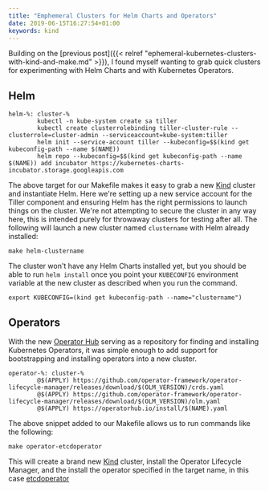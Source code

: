 ```yaml
---
title: "Emphemeral Clusters for Helm Charts and Operators"
date: 2019-06-15T16:27:54+01:00
keywords: kind
---
```


Building on the [previous post]({{< relref "ephemeral-kubernetes-clusters-with-kind-and-make.md" >}}), I found myself
wanting to grab quick clusters for experimenting with Helm Charts and with Kubernetes Operators.


## Helm

```make
helm-%: cluster-%
        kubectl -n kube-system create sa tiller
        kubectl create clusterrolebinding tiller-cluster-rule --clusterrole=cluster-admin --serviceaccount=kube-system:tiller
        helm init --service-account tiller --kubeconfig=$$(kind get kubeconfig-path --name $(NAME))
        helm repo --kubeconfig=$$(kind get kubeconfig-path --name $(NAME)) add incubator https://kubernetes-charts-incubator.storage.googleapis.com
```

The above target for our Makefile makes it easy to grab a new [Kind](https://kind.sigs.k8s.io) cluster and instantiate Helm. Here we're setting
up a new service account for the Tiller component and ensuring Helm has the right permissions to launch things on the cluster. We're
not attempting to secure the cluster in any way here, this is intended purely for throwaway clusters for testing after all. The following
will launch a new cluster named `clustername` with Helm already installed:

```console
make helm-clustername
```

The cluster won't have any Helm Charts installed yet, but you should be able to run `helm install` once you point your `KUBECONFIG` environment
variable at the new cluster as described when you run the command.

```fish
export KUBECONFIG=(kind get kubeconfig-path --name="clustername")
```


## Operators

With the new [Operator Hub](https://operatorhub.io/) serving as a repository for finding and installing Kubernetes Operators, it
was simple enough to add support for bootstrapping and installing operators into a new cluster.


```make
operator-%: cluster-%
        @$(APPLY) https://github.com/operator-framework/operator-lifecycle-manager/releases/download/$(OLM_VERSION)/crds.yaml
        @$(APPLY) https://github.com/operator-framework/operator-lifecycle-manager/releases/download/$(OLM_VERSION)/olm.yaml
        @$(APPLY) https://operatorhub.io/install/$(NAME).yaml
```

The above snippet added to our Makefile allows us to run commands like the following:

```console
make operator-etcdoperator
```

This will create a brand new [Kind](https://kind.sigs.k8s.io) cluster, install the Operator Lifecycle Manager, and the install the operator 
specified in the target name, in this case [etcdoperator](https://operatorhub.io/operator/etcd)
